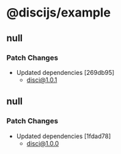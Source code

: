 # @discijs/example

## null

### Patch Changes

- Updated dependencies [269db95]
  - disci@1.0.1

## null

### Patch Changes

- Updated dependencies [1fdad78]
  - disci@1.0.0
